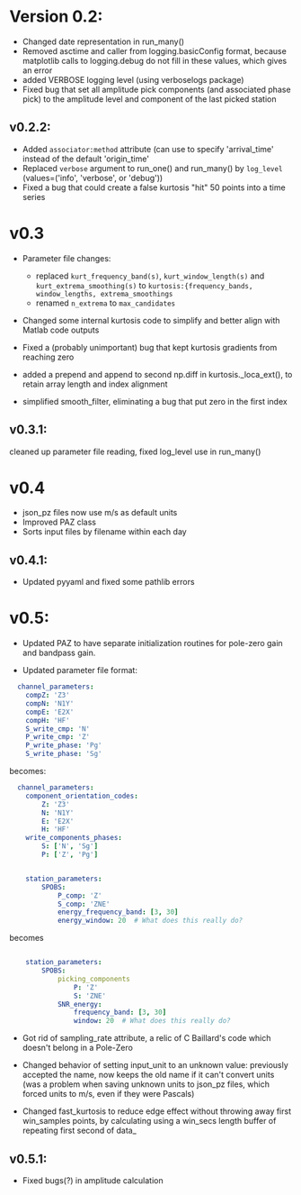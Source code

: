 # Version 0.2:

- Changed date representation in run_many()
- Removed asctime and caller from logging.basicConfig format, because matplotlib
  calls to logging.debug do not fill in these values, which gives an error
- added VERBOSE logging level (using verboselogs package)
- Fixed bug that set all amplitude pick components (and associated phase pick)
  to the amplitude level and component of the last picked station
  
## v0.2.2:
- Added `associator:method` attribute (can use to specify 'arrival_time'
  instead of the default 'origin_time'
- Replaced `verbose` argument to run_one() and run_many() by `log_level`
  (values=('info', 'verbose', or 'debug'))
- Fixed a bug that could create a false kurtosis "hit" 50 points into a
  time series

# v0.3

- Parameter file changes:

    - replaced ``kurt_frequency_band(s)``, ``kurt_window_length(s)``
      and ``kurt_extrema_smoothing(s)`` to
      ``kurtosis:{frequency_bands, window_lengths, extrema_smoothings``
    - renamed ``n_extrema`` to ``max_candidates``

- Changed some internal kurtosis code to simplify and better align with
  Matlab code outputs
- Fixed a (probably unimportant) bug that kept kurtosis gradients from 
  reaching zero
- added a prepend and append to second np.diff in kurtosis._loca_ext(),
  to retain array length and index alignment
- simplified smooth_filter, eliminating a bug that put zero in the first index

## v0.3.1:

cleaned up parameter file reading, fixed log_level use in run_many()

# v0.4

- json_pz files now use m/s as default units
- Improved PAZ class
- Sorts input files by filename within each day

## v0.4.1:
 - Updated pyyaml and fixed some pathlib errors
 
# v0.5:

- Updated PAZ to have separate initialization routines for pole-zero gain and
bandpass gain.

- Updated parameter file format:

```yaml
  channel_parameters:
    compZ: 'Z3'
    compN: 'N1Y'
    compE: 'E2X'
    compH: 'HF'
    S_write_cmp: 'N'
    P_write_cmp: 'Z'
    P_write_phase: 'Pg'
    S_write_phase: 'Sg'
```

becomes:

```yaml
  channel_parameters:
    component_orientation_codes:
        Z: 'Z3'
        N: 'N1Y'
        E: 'E2X'
        H: 'HF'
    write_components_phases:
        S: ['N', 'Sg']
        P: ['Z', 'Pg']
```

```yaml

    station_parameters:
        SPOBS:
            P_comp: 'Z'
            S_comp: 'ZNE'
            energy_frequency_band: [3, 30]
            energy_window: 20  # What does this really do?
```

becomes

```yaml

    station_parameters:
        SPOBS:
            picking_components
                P: 'Z'
                S: 'ZNE'
            SNR_energy:
                frequency_band: [3, 30]
                window: 20  # What does this really do?
```


- Got rid of sampling_rate attribute, a relic of C Baillard's code 
  which doesn't belong in a Pole-Zero

- Changed behavior of setting input_unit to an unknown value: previously
  accepted the name, now keeps the old name if it can't convert units (was
  a problem when saving unknown units to json_pz files, which forced units to 
  m/s, even if they were Pascals)
  
- Changed fast_kurtosis to reduce edge effect without throwing away first
  win_samples points, by calculating using a win_secs length buffer of repeating
  first second of data_
## v0.5.1:
 - Fixed bugs(?) in amplitude calculation
 
